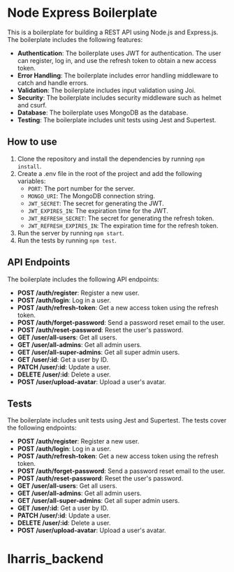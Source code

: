 # Node Express Boilerplate

This is a boilerplate for building a REST API using Node.js and Express.js. The boilerplate includes the following features:

- **Authentication**: The boilerplate uses JWT for authentication. The user can register, log in, and use the refresh token to obtain a new access token.
- **Error Handling**: The boilerplate includes error handling middleware to catch and handle errors.
- **Validation**: The boilerplate includes input validation using Joi.
- **Security**: The boilerplate includes security middleware such as helmet and csurf.
- **Database**: The boilerplate uses MongoDB as the database.
- **Testing**: The boilerplate includes unit tests using Jest and Supertest.

## How to use

1. Clone the repository and install the dependencies by running `npm install`.
2. Create a .env file in the root of the project and add the following variables:
    - `PORT`: The port number for the server.
    - `MONGO_URI`: The MongoDB connection string.
    - `JWT_SECRET`: The secret for generating the JWT.
    - `JWT_EXPIRES_IN`: The expiration time for the JWT.
    - `JWT_REFRESH_SECRET`: The secret for generating the refresh token.
    - `JWT_REFRESH_EXPIRES_IN`: The expiration time for the refresh token.
3. Run the server by running `npm start`.
4. Run the tests by running `npm test`.

## API Endpoints

The boilerplate includes the following API endpoints:

- **POST /auth/register**: Register a new user.
- **POST /auth/login**: Log in a user.
- **POST /auth/refresh-token**: Get a new access token using the refresh token.
- **POST /auth/forget-password**: Send a password reset email to the user.
- **POST /auth/reset-password**: Reset the user's password.
- **GET /user/all-users**: Get all users.
- **GET /user/all-admins**: Get all admin users.
- **GET /user/all-super-admins**: Get all super admin users.
- **GET /user/:id**: Get a user by ID.
- **PATCH /user/:id**: Update a user.
- **DELETE /user/:id**: Delete a user.
- **POST /user/upload-avatar**: Upload a user's avatar.

## Tests

The boilerplate includes unit tests using Jest and Supertest. The tests cover the following endpoints:

- **POST /auth/register**: Register a new user.
- **POST /auth/login**: Log in a user.
- **POST /auth/refresh-token**: Get a new access token using the refresh token.
- **POST /auth/forget-password**: Send a password reset email to the user.
- **POST /auth/reset-password**: Reset the user's password.
- **GET /user/all-users**: Get all users.
- **GET /user/all-admins**: Get all admin users.
- **GET /user/all-super-admins**: Get all super admin users.
- **GET /user/:id**: Get a user by ID.
- **PATCH /user/:id**: Update a user.
- **DELETE /user/:id**: Delete a user.
- **POST /user/upload-avatar**: Upload a user's avatar.
# lharris_backend
